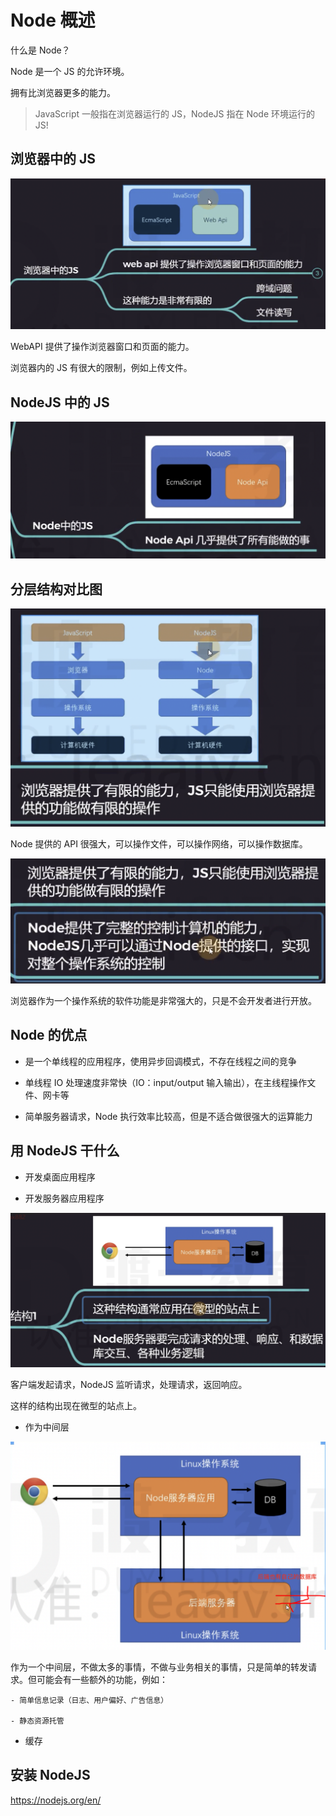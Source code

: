 # Node 概述

什么是 Node？

Node 是一个 JS 的允许环境。

拥有比浏览器更多的能力。

> JavaScript 一般指在浏览器运行的 JS，NodeJS 指在 Node 环境运行的 JS!

## 浏览器中的 JS

![alt text](image.png)

WebAPI 提供了操作浏览器窗口和页面的能力。

浏览器内的 JS 有很大的限制，例如上传文件。

## NodeJS 中的 JS

![alt text](image-1.png)

## 分层结构对比图

![alt text](image-2.png)

Node 提供的 API 很强大，可以操作文件，可以操作网络，可以操作数据库。

![alt text](image-3.png)

浏览器作为一个操作系统的软件功能是非常强大的，只是不会开发者进行开放。

## Node 的优点

- 是一个单线程的应用程序，使用异步回调模式，不存在线程之间的竞争

- 单线程 IO 处理速度非常快（IO：input/output 输入输出），在主线程操作文件、网卡等

- 简单服务器请求，Node 执行效率比较高，但是不适合做很强大的运算能力

## 用 NodeJS 干什么

- 开发桌面应用程序

- 开发服务器应用程序

![alt text](image-4.png)

客户端发起请求，NodeJS 监听请求，处理请求，返回响应。

这样的结构出现在微型的站点上。

- 作为中间层

![alt text](image-5.png)

作为一个中间层，不做太多的事情，不做与业务相关的事情，只是简单的转发请求。但可能会有一些额外的功能，例如：

    - 简单信息记录（日志、用户偏好、广告信息）

    - 静态资源托管

- 缓存

## 安装 NodeJS

https://nodejs.org/en/
